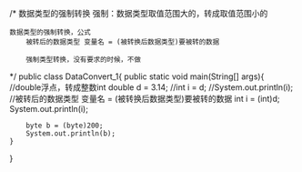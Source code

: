 /*
	数据类型的强制转换
	强制：数据类型取值范围大的，转成取值范围小的
	
	数据类型的强制转换，公式
		被转后的数据类型 变量名 = (被转换后数据类型)要被转的数据
		
		强制类型转换，没有要求的时候，不做
*/
public class DataConvert_1{
	public static void main(String[] args){
		//double浮点，转成整数int
		double d = 3.14;
		//int i = d;
		//System.out.println(i);
		//被转后的数据类型 变量名 = (被转换后数据类型)要被转的数据
		int i = (int)d;
		System.out.println(i);
		
		byte b = (byte)200;
		System.out.println(b);
	}
}
